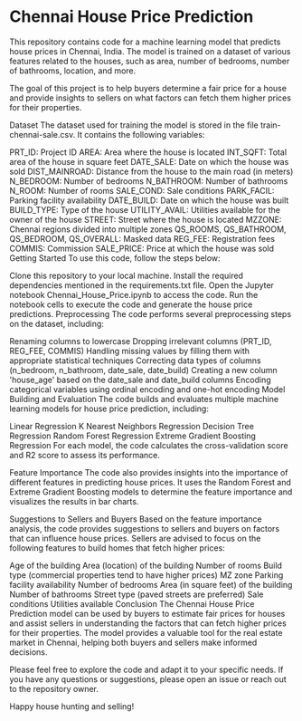 # Chennai House Price Prediction
This repository contains code for a machine learning model that predicts house prices in Chennai, India. The model is trained on a dataset of various features related to the houses, such as area, number of bedrooms, number of bathrooms, location, and more.

The goal of this project is to help buyers determine a fair price for a house and provide insights to sellers on what factors can fetch them higher prices for their properties.

Dataset
The dataset used for training the model is stored in the file train-chennai-sale.csv. It contains the following variables:

PRT_ID: Project ID
AREA: Area where the house is located
INT_SQFT: Total area of the house in square feet
DATE_SALE: Date on which the house was sold
DIST_MAINROAD: Distance from the house to the main road (in meters)
N_BEDROOM: Number of bedrooms
N_BATHROOM: Number of bathrooms
N_ROOM: Number of rooms
SALE_COND: Sale conditions
PARK_FACIL: Parking facility availability
DATE_BUILD: Date on which the house was built
BUILD_TYPE: Type of the house
UTILITY_AVAIL: Utilities available for the owner of the house
STREET: Street where the house is located
MZZONE: Chennai regions divided into multiple zones
QS_ROOMS, QS_BATHROOM, QS_BEDROOM, QS_OVERALL: Masked data
REG_FEE: Registration fees
COMMIS: Commission
SALE_PRICE: Price at which the house was sold
Getting Started
To use this code, follow the steps below:

Clone this repository to your local machine.
Install the required dependencies mentioned in the requirements.txt file.
Open the Jupyter notebook Chennai_House_Price.ipynb to access the code.
Run the notebook cells to execute the code and generate the house price predictions.
Preprocessing
The code performs several preprocessing steps on the dataset, including:

Renaming columns to lowercase
Dropping irrelevant columns (PRT_ID, REG_FEE, COMMIS)
Handling missing values by filling them with appropriate statistical techniques
Correcting data types of columns (n_bedroom, n_bathroom, date_sale, date_build)
Creating a new column 'house_age' based on the date_sale and date_build columns
Encoding categorical variables using ordinal encoding and one-hot encoding
Model Building and Evaluation
The code builds and evaluates multiple machine learning models for house price prediction, including:

Linear Regression
K Nearest Neighbors Regression
Decision Tree Regression
Random Forest Regression
Extreme Gradient Boosting Regression
For each model, the code calculates the cross-validation score and R2 score to assess its performance.

Feature Importance
The code also provides insights into the importance of different features in predicting house prices. It uses the Random Forest and Extreme Gradient Boosting models to determine the feature importance and visualizes the results in bar charts.

Suggestions to Sellers and Buyers
Based on the feature importance analysis, the code provides suggestions to sellers and buyers on factors that can influence house prices. Sellers are advised to focus on the following features to build homes that fetch higher prices:

Age of the building
Area (location) of the building
Number of rooms
Build type (commercial properties tend to have higher prices)
MZ zone
Parking facility availability
Number of bedrooms
Area (in square feet) of the building
Number of bathrooms
Street type (paved streets are preferred)
Sale conditions
Utilities available
Conclusion
The Chennai House Price Prediction model can be used by buyers to estimate fair prices for houses and assist sellers in understanding the factors that can fetch higher prices for their properties. The model provides a valuable tool for the real estate market in Chennai, helping both buyers and sellers make informed decisions.

Please feel free to explore the code and adapt it to your specific needs. If you have any questions or suggestions, please open an issue or reach out to the repository owner.

Happy house hunting and selling!
